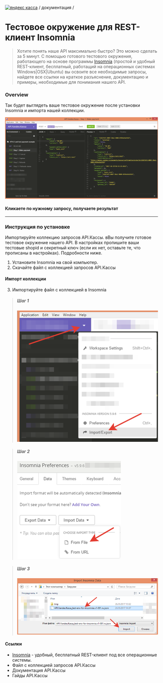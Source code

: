 [![яндекс касса](/i/yakassalogo.png "Яндекс Касса")](https://kassa.yandex.ru) / документация /

Тестовое окружение для REST-клиент Insomnia
===========================================

> Хотите понять наше API максимально быстро? Это можно сделать за 5 минут. С помощью готового тестового окружения, работающего на основе программы [Insomnia](https://insomnia.rest/) (простой и удобный REST-клиент, бесплатный, работащий на операционных системах Windows|OSX|Ubuntu) вы освоите все необходимые запросы, найдете все ссылки на краткое разъяснение, документацию и примеры, необходимые для понимания нашего API.

### Overview

Так будет выглядеть ваше тестовое окружение после установки Insomnia и импорта нашей коллекции.

![пример тестового окружения для тестирования API.Яндекс.Кассы в REST клиенте Insomnia](/checkout-api/sample/rest/insomnia/api.yandex.checkout.insomnia-sample.png "пример тестового окружения для тестирования API.Яндекс.Кассы в REST клиенте Insomnia")

#### Кликаете по нужному запросу, получаете результат

---

### Инструкция по установке

Импортируйте коллекцию запросов API.Кассы. вВы получите готовое тестовое окружение нашего API. В настройках пропишите ваши тестовые shopid и секретный ключ (если их нет, оставьте те, что прописаны в настройках). Подробности ниже.

1. Установите Insomnia на свой компьютер. 
2. Скачайте файл с коллекцией запросов API.Кассы

#### Импорт коллекции
3. Импортируйте файл с коллекцией в Insomnia  

> ##### Шаг 1
> ![Insomnia import step1](/checkout-api/sample/rest/insomnia/insomnia-import-step1.png "Insomnia import step1")

> ##### Шаг 2
> ![Insomnia import step2](/checkout-api/sample/rest/insomnia/insomnia-import-step2.png "Insomnia import step2")

> ##### Шаг 3
> ![Insomnia import step3](/checkout-api/sample/rest/insomnia/insomnia-import-step3.png "Insomnia import step3")

#### Ссылки
* [Insomnia](https://insomnia.rest/) - удобный, бесплатный REST-клиент под все операционные системы.
* Файл с коллекцией запросов API.Кассы
* Документация API.Кассы
* Гайды API.Кассы
